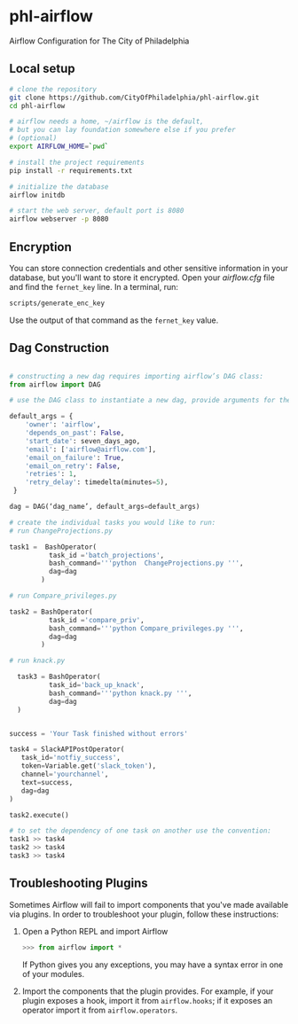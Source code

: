 # phl-airflow

Airflow Configuration for The City of Philadelphia

## Local setup

```bash
# clone the repository
git clone https://github.com/CityOfPhiladelphia/phl-airflow.git
cd phl-airflow

# airflow needs a home, ~/airflow is the default,
# but you can lay foundation somewhere else if you prefer
# (optional)
export AIRFLOW_HOME=`pwd`

# install the project requirements
pip install -r requirements.txt

# initialize the database
airflow initdb

# start the web server, default port is 8080
airflow webserver -p 8080
```

## Encryption

You can store connection credentials and other sensitive information in your
database, but you'll want to store it encrypted. Open your *airflow.cfg* file
and find the `fernet_key` line. In a terminal, run:

```bash
scripts/generate_enc_key
```

Use the output of that command as the `fernet_key` value.


## Dag Construction

```python

# constructing a new dag requires importing airflow’s DAG class:
from airflow import DAG

# use the DAG class to instantiate a new dag, provide arguments for the name, and default settings. The latter can be created with a dictionary:

default_args = {
    'owner': 'airflow',
    'depends_on_past': False,
    'start_date': seven_days_ago,
    'email': ['airflow@airflow.com'],
    'email_on_failure': True,
    'email_on_retry': False,
    'retries': 1,
    'retry_delay': timedelta(minutes=5),
 }

dag = DAG(‘dag_name’, default_args=default_args)

# create the individual tasks you would like to run:
# run ChangeProjections.py

task1 =  BashOperator(
          task_id ='batch_projections',
          bash_command='''python  ChangeProjections.py ''',
          dag=dag
        )

# run Compare_privileges.py

task2 = BashOperator(
          task_id ='compare_priv',
          bash_command='''python Compare_privileges.py ''',
          dag=dag
        )

# run knack.py

  task3 = BashOperator(
          task_id='back_up_knack',
          bash_command='''python knack.py ''',
          dag=dag
  )


success = 'Your Task finished without errors'

task4 = SlackAPIPostOperator(
   task_id='notfiy_success',
   token=Variable.get('slack_token'),
   channel='yourchannel',
   text=success,
   dag=dag
)

task2.execute()

# to set the dependency of one task on another use the convention:
task1 >> task4
task2 >> task4
task3 >> task4

```

## Troubleshooting Plugins

Sometimes Airflow will fail to import components that you've made available via plugins. In order to troubleshoot your plugin, follow these instructions:

1. Open a Python REPL and import Airflow

   ```python
   >>> from airflow import *
   ```

   If Python gives you any exceptions, you may have a syntax error in one of your modules.

2. Import the components that the plugin provides. For example, if your plugin exposes a hook, import it from `airflow.hooks`; if it exposes an operator import it from `airflow.operators`.
